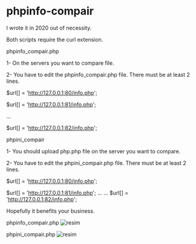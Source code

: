 # phpinfo-compair

I wrote it in 2020 out of necessity.

Both scripts require the curl extension.

phpinfo_compair.php

1- On the servers you want to compare <?php phpinfo(); You must create a ?> file.

2- You have to edit the phpinfo_compair.php file. There must be at least 2 lines.

$url[] = 'http://127.0.0.1:80/info.php';

$url[] = 'http://127.0.0.1:81/info.php';

...

$url[] = 'http://127.0.0.1:82/info.php';


phpini_compair

1- You should upload php.php file on the server you want to compare.

2- You have to edit the phpini_compair.php file. There must be at least 2 lines.

$url[] = 'http://127.0.0.1:80/info.php';

$url[] = 'http://127.0.0.1:81/info.php';
...
...
$url[] = 'http://127.0.0.1:82/info.php';

Hopefully it benefits your business.



phpinfo_compair.php
![resim](https://user-images.githubusercontent.com/103988602/177530829-3dccbb0b-3e8a-42a4-8f4e-96113a3be668.png)


phpini_compair.php
![resim](https://user-images.githubusercontent.com/103988602/177530964-216ecf2a-0923-4bfe-a0c6-530b03773ac7.png)
